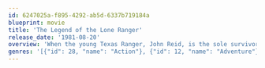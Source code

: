 ```yaml
---
id: 6247025a-f895-4292-ab5d-6337b719184a
blueprint: movie
title: 'The Legend of the Lone Ranger'
release_date: '1981-08-20'
overview: 'When the young Texas Ranger, John Reid, is the sole survivor of an ambush arranged by the militaristic outlaw leader, Butch Cavendich, he is rescued by an old childhood Comanche friend, Tonto. When he recovers from his wounds, he dedicates his life to fighting the evil that Cavendich represents. To this end, John Reid becomes the great masked western hero, The Lone Ranger. With the help of Tonto, the pair go to rescue President Grant when Cavendich takes him hostage.'
genres: '[{"id": 28, "name": "Action"}, {"id": 12, "name": "Adventure"}, {"id": 10749, "name": "Romance"}, {"id": 37, "name": "Western"}]'
---
```

